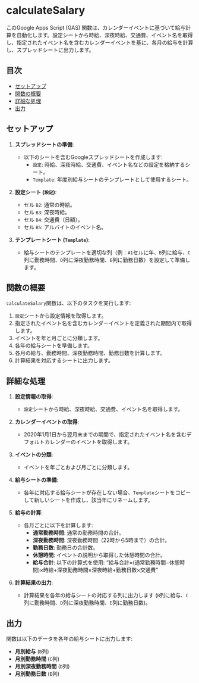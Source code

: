 # calculateSalary

このGoogle Apps Script (GAS) 関数は、カレンダーイベントに基づいて給与計算を自動化します。設定シートから時給、深夜時給、交通費、イベント名を取得し、指定されたイベント名を含むカレンダーイベントを基に、各月の給与を計算し、スプレッドシートに出力します。

## 目次

- [セットアップ](#セットアップ)
- [関数の概要](#関数の概要)
- [詳細な処理](#詳細な処理)
- [出力](#出力)

## セットアップ

1. **スプレッドシートの準備**:
   - 以下のシートを含むGoogleスプレッドシートを作成します:
     - `設定`: 時給、深夜時給、交通費、イベント名などの設定を格納するシート。
     - `Template`: 年度別給与シートのテンプレートとして使用するシート。

2. **設定シート (`設定`)**:
   - セル `B2`: 通常の時給。
   - セル `B3`: 深夜時給。
   - セル `B4`: 交通費（日額）。
   - セル `B5`: アルバイトのイベント名。

3. **テンプレートシート (`Template`)**:
   - 給与シートのテンプレートを適切な列（例：`A1`セルに年、`B`列に給与、`C`列に勤務時間、`D`列に深夜勤務時間、`E`列に勤務日数）を設定して準備します。

## 関数の概要

`calculateSalary`関数は、以下のタスクを実行します:
1. `設定`シートから設定情報を取得します。
2. 指定されたイベント名を含むカレンダーイベントを定義された期間内で取得します。
3. イベントを年と月ごとに分類します。
4. 各年の給与シートを準備します。
5. 各月の給与、勤務時間、深夜勤務時間、勤務日数を計算します。
6. 計算結果を対応するシートに出力します。

## 詳細な処理

1. **設定情報の取得**:
   - `設定`シートから時給、深夜時給、交通費、イベント名を取得します。

2. **カレンダーイベントの取得**:
   - 2020年1月1日から翌月末までの期間で、指定されたイベント名を含むデフォルトカレンダーのイベントを取得します。

3. **イベントの分類**:
   - イベントを年ごとおよび月ごとに分類します。

4. **給与シートの準備**:
   - 各年に対応する給与シートが存在しない場合、`Template`シートをコピーして新しいシートを作成し、該当年にリネームします。

5. **給与の計算**:
   - 各月ごとに以下を計算します:
     - **通常勤務時間**: 通常の勤務時間の合計。
     - **深夜勤務時間**: 深夜勤務時間（22時から5時まで）の合計。
     - **勤務日数**: 勤務日の合計数。
     - **休憩時間**: イベントの説明から取得した休憩時間の合計。
     - **給与合計**: 以下の計算式を使用:
       “給与合計\=(通常勤務時間−休憩時間)×時給+深夜勤務時間×深夜時給+勤務日数×交通費”

6. **計算結果の出力**:
   - 計算結果を各年の給与シートの対応する列に出力します (`B`列に給与、`C`列に勤務時間、`D`列に深夜勤務時間、`E`列に勤務日数)。

## 出力

関数は以下のデータを各年の給与シートに出力します:
- **月別給与** (`B`列)
- **月別勤務時間** (`C`列)
- **月別深夜勤務時間** (`D`列)
- **月別勤務日数** (`E`列)
